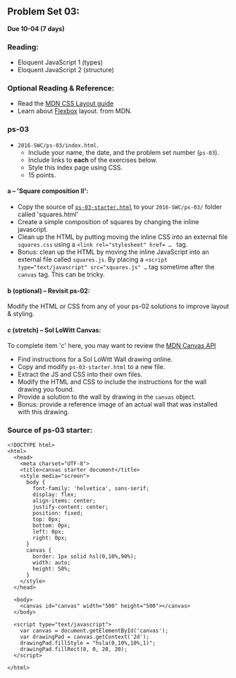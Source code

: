## Problem Set 03:  

__Due 10-04 (7 days)__

### Reading:
* Eloquent JavaScript 1 (types)
* Eloquent JavaScript 2 (structure)

### Optional Reading & Reference:
* Read the [MDN CSS Layout guide](https://developer.mozilla.org/en-US/docs/Learn/CSS/CSS_layout)
* Learn about [Flexbox](https://developer.mozilla.org/en-US/docs/Learn/CSS/CSS_layout/Flexbox) layout. from MDN.

### ps-03
* `2016-SWC/ps-03/index.html`.
  * Include your name, the date, and the problem set number (`ps-03`).
  * Include links to __each__ of the exercises below.
  * Style this index page using CSS.
  * 15 points.

#### a – 'Square composition II':
* Copy the source of [`ps-03-starter.html`](ps-03-starter.html) to your `2016-SWC/ps-03/` folder called 'squares.html'
* Create a simple composition of squares by changing the inline javascript.
* Clean up the HTML by putting moving the inline CSS into an external file `squares.css` using a `<link rel="stylesheet" href= … ` tag.
* Bonus: clean up the HTML by moving the inline JavaScript into an external file called `squares.js`. By placing a `<script type="text/javascript" src="squares.js" …` tag sometime after the `canvas` tag. This can be tricky.

#### b (optional) – Revisit ps-02:
Modify the HTML or CSS from any of your ps-02 solutions to improve layout & styling.

#### c (stretch) – Sol LoWitt Canvas:
To complete item 'c' here, you may want to review the [MDN Canvas API](https://developer.mozilla.org/en-US/docs/Web/API/Canvas_API)
* Find instructions for a Sol LoWitt Wall drawing online.
* Copy and modify `ps-03-starter.html` to a new file.
* Extract the JS and CSS into their own files.
* Modify the HTML and CSS to include the instructions for the wall drawing you found.
* Provide a solution to the wall by drawing in the `canvas` object.
* Bonus: provide a reference image of an actual wall that was installed with this drawing.


### Source of ps-03 starter:
```
<!DOCTYPE html>
<html>
  <head>
    <meta charset="UTF-8">
    <title>canvas starter document</title>
    <style media="screen">
      body {
        font-family: 'helvetica', sans-serif;
        display: flex;
        align-items: center;
        justify-content: center;
        position: fixed;
        top: 0px;
        bottom: 0px;
        left: 0px;
        right: 0px;
      }
      canvas {
        border: 1px solid hsl(0,10%,90%);
        width: auto;
        height: 50%;
      }
    </style>
  </head>

  <body>
    <canvas id="canvas" width="500" height="500"></canvas>
  </body>

  <script type="text/javascript">
    var canvas = document.getElementById('canvas');
    var drawingPad = canvas.getContext('2d');
    drawingPad.fillStyle = "hsla(0,10%,10%,1)";
    drawingPad.fillRect(0, 0, 20, 20);
  </script>

</html>
```

<script>
$(document).ready(function () {
   solutions("ps-03");
});
</script>
